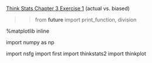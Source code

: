 [Think Stats Chapter 3 Exercise 1](http://greenteapress.com/thinkstats2/html/thinkstats2004.html#toc31) (actual vs. biased)

>> from __future__ import print_function, division

%matplotlib inline

import numpy as np

import nsfg
import first
import thinkstats2
import thinkplot

